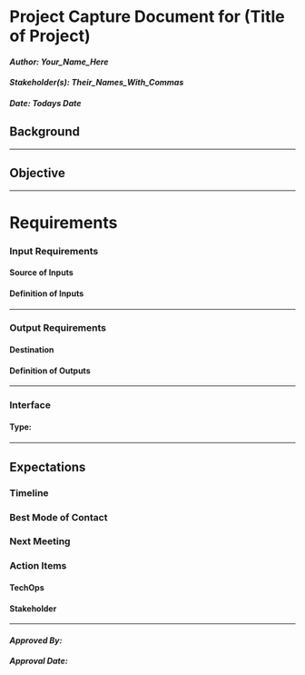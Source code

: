 # Project Capture Document for (Title of Project)
#### *Author: Your_Name_Here*
#### *Stakeholder(s): Their_Names_With_Commas*
#### *Date: Todays Date*


## Background

<!-- 

Explain the Problem
Paragraph describing context of the needs of the stakeholder. It should focus on the **why** of the project.  


Example 1: 
    
    Corey and his team have been manually going through the html for all images in canvas and entering alt image text.
    This has been very time consuming.

Example 2:

    Without project templates, we have been left with readmes that share all different kinds of data, and some of them were missing key
    points of data. Additionally, we have no standard for code templates. We don't want to add a lot of overhead to setting up a project
    with templates and code setup.

-->

-----

## Objective
<!-- Explain the Solution
Bullet list sentences of **what** the tool should accomplish for them.
In one or two sentences explain the solution to the problem above.


Example 1:

    We are creating a tool to find all images that are in need of alt text in canvas 
    which will automate this process by showing an image and prompting for alt text.

Example 2:

    We are using yeoman to create a generator that will add all needed documentation and
    set up the code with all needed scripts, templates, and integrations.

-->


-----

# Requirements

### Input Requirements

#### Source of Inputs

<!-- Paragraph of how to get inputs. From who? From where: Slack, email, server...? This also includes user selected options at runtime. How will we know what options to select? For example, in conversion tool, you'd follow the values on the Trello Board. It would also include the steps to get access to the information you need, such as getting added to a Trello Board, or access to a server. -->

#### Definition of Inputs

<!-- List here a type definition for each input. For example, if it is a CSV define the column names. If it is a JSON, give an example of the JSON structure. If it is user input, what will the user be asked for? -->

---

### Output Requirements
#### Destination

<!-- Paragraph where/who to send outputs. To who? To where: Email, server, directly to LMS...? It would also include the steps to get access to the locations you need, such as getting added to a Trello Board, or access to a server, or the LMS. -->

#### Definition of Outputs

<!-- List here a type definition for each output? For example, if the changes are directly to the LMS, list all changes that occur. If it is a CSV define the column names. If it is a JSON, give an example of the JSON structure. -->

---

### Interface

#### Type: 

<!-- CLI with Flags, CLI With Prompt, Web Page, Server, etc -->

#### 

<!-- What are the flags, what are Major Questions, Images of UX/UI Design. -->

-----

## Expectations

### Timeline

### Best Mode of Contact

### Next Meeting


### Action Items
<!-- Recap Meeting -->
#### TechOps
#### Stakeholder

-----

#### *Approved By:* 
#### *Approval Date:*

